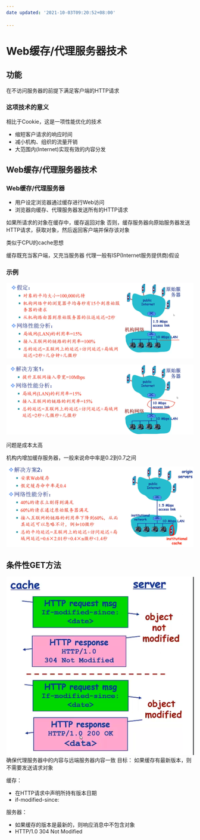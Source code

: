 ```yaml
---
date updated: '2021-10-03T09:20:52+08:00'

---
```


# Web缓存/代理服务器技术

## 功能

在不访问服务器的前提下满足客户端的HTTP请求

### 这项技术的意义

相比于Cookie，这是一项性能优化的技术

- 缩短客户请求的响应时间
- 减小机构、组织的流量开销
- 大范围内(Internet)实现有效的内容分发

## Web缓存/代理服务器技术

### Web缓存/代理服务器

- 用户设定浏览器通过缓存进行Web访问
- 浏览器向缓存、代理服务器发送所有的HTTP请求

如果所请求的对象在缓存中，缓存返回对象
否则，缓存服务器向原始服务器发送HTTP请求，获取对象，然后返回客户端并保存该对象

类似于CPU的cache思想

缓存既充当客户端，又充当服务器
代理一般有ISP(Internet服务提供商)假设

### 示例

![Pasted image 20210531015514](../../../../pictures/Pasted%20image%2020210531015514.png)

![Pasted image 20210531015634](../../../../pictures/Pasted%20image%2020210531015634.png)

问题是成本太高

机构内增加缓存服务器，一般来说命中率是0.2到0.7之间

![Pasted image 20210531015854](../../../../pictures/Pasted%20image%2020210531015854.png)

## 条件性GET方法

![Pasted image 20210531020649](../../../../pictures/Pasted%20image%2020210531020649.png)
确保代理服务器中的内容与远端服务器内容一致
目标：
如果缓存有最新版本，则不需要发送请求对象

缓存：

- 在HTTP请求中声明所持有版本日期
- if-modified-since:<date>

服务器：

- 如果缓存的版本是最新的，则响应消息中不包含对象
- HTTP/1.0 304 Not Modified
